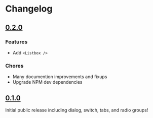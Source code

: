 # Changelog

## [0.2.0](https://github.com/dairyisscary/solid-a11y/compare/v0.1.0...v0.2.0)

### Features

- Add `<Listbox />`

### Chores

- Many documention improvements and fixups
- Upgrade NPM dev dependencies

## [0.1.0](https://github.com/dairyisscary/solid-a11y/tree/v0.1.0)

Initial public release including dialog, switch, tabs, and radio groups!
